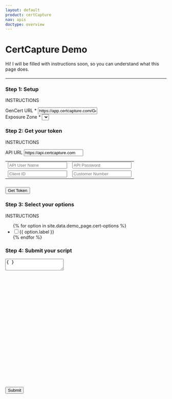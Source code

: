 ```yaml
---
layout: default
product: certCapture
nav: apis
doctype: overview
---
```

<!-- TODO: move inline CSS to cert-demo.scss -->
<h1>CertCapture Demo</h1>

<!-- TODO: instructions -->
<p>Hi! I will be filled with instructions soon, so you can understand what this page does.</p>
<hr style="margin: 20px 0px 20px 0px" id="divider">

<div id="gencert_test">
    <div class="row" >
        <div class="col-md-5">
            <h3>Step 1: Setup</h3>
            <p>INSTRUCTIONS</p>
            <div>
                <label style="display: block;">
                    GenCert URL *
                    <input id="gencertUrl" value="https://app.certcapture.com/Gencert2/js" placeholder="https://app.certcapture.com/Gencert2/js" type="text">
                </label>
                <!-- populated with exposureZoneReq() -->
                <label>Exposure Zone *
                    <select id="setZone" onChange="updateCertScript();"></select>
                </label>
            </div> 
            <h3>Step 2: Get your token</h3>
            <p>INSTRUCTIONS</p>
            <table>
                <tr>
                    <label>API URL
                    <input id="apiUrl" placeholder="https://api.certcapture.com" value="https://api.certcapture.com" type="text"></label>
                </tr>
                <tr>
                    <td><input id="apiUser" placeholder="API User Name" type="text"></td>
                    <td><input id="apiPassword" placeholder="API Password" type="password"></td> 
                </tr>
                <tr>
                    <td><input id="clientId" placeholder="Client ID" type="text"></td>
                    <td><input id="customerNumber" placeholder="Customer Number" type="text"></td>
                </tr>
            </table>
            <button class="btn btn-primary" style="margin-top: 10px;" onclick="getToken()">Get Token</button>
            <!-- options -->
            <!-- TODO: instructions -->
            <h3>Step 3: Select your options</h3>
            <p>INSTRUCTIONS</p>
            <div>
                <ul id="testOptions" onChange="updateCertScript();">
                    {% for option in site.data.demo_page.cert-options %}
                        <li>
                            <label>
                                <input type='checkbox' class="cert-demo-option" id="{{ option.id }}">{{ option.label }}
                            </label>
                        </li>
                    {% endfor %}
                </ul>
            </div>
        </div>
        <!-- request example script -->
        <div class="col-md-7">
            <h3 style="">Step 4: Submit your script</h3>
            <div id="scriptTest">
                <div id="sampleScript" class="code-snippet respScroll api-console-output" style="height: 400px;max-width: 800px;">
                    <div class="loading-pulse" style="display: none;"></div>
                    <textarea id="cert-request" spellcheck="false">{ }</textarea>
                </div>
                <button class="btn btn-primary" id="cert-demo-submit" onclick="initScript();">Submit</button>
            </div>
        </div>
    </div>
<!-- end row -->
</div>

<!-- Form ouput -->
<!-- TODO: formatting/styling -->
<div id="formParentContainer">
    <div id="formContainer" style="display:none"></div>
</div>
